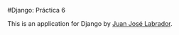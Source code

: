 #Django: Práctica 6

This is an application for Django
by [Juan José Labrador](jjlabradorglez@gmail.com).

